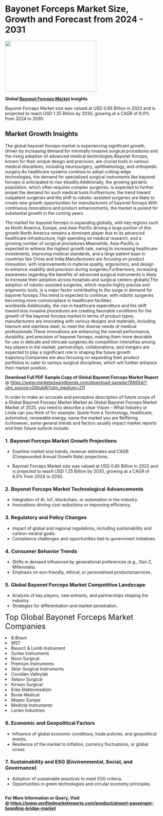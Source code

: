 <H1>Bayonet Forceps Market Size, Growth and Forecast from 2024 - 2031</H1><img class="aligncenter size-medium wp-image-584254" src="https://thirdeyenews.in/wp-content/uploads/2024/09/Global-Market-Research-300x168.jpeg" alt="" width="300" height="168" /><p><strong>Global&nbsp;<a href="https://www.marketsizeandtrends.com/download-sample/786654/?utm_source=Github8j?utm_medium=211">Bayonet Forceps Market</a> Insights</strong></p><p>Bayonet Forceps Market size was valued at USD 0.85 Billion in 2022 and is projected to reach USD 1.25 Billion by 2030, growing at a CAGR of 6.0% from 2024 to 2030.</p><p><h2>Market Growth Insights</h2> <p>The global bayonet forceps market is experiencing significant growth, driven by increasing demand for minimally invasive surgical procedures and the rising adoption of advanced medical technologies.Bayonet forceps, known for their unique design and precision, are crucial tools in various medical disciplines, including neurosurgery, ophthalmology, and orthopedic surgery.As healthcare systems continue to adopt cutting-edge technologies, the demand for specialized surgical instruments like bayonet forceps is anticipated to rise steadily.Additionally, the growing geriatric population, which often requires complex surgeries, is expected to further propel the demand for such medical tools.Furthermore, the trend toward outpatient surgeries and the shift to robotic-assisted surgeries are likely to create new growth opportunities for manufacturers of bayonet forceps.With continuous innovations and product enhancements, the market is poised for substantial growth in the coming years.</p> <p>The market for bayonet forceps is expanding globally, with key regions such as North America, Europe, and Asia-Pacific driving a large portion of this growth.North America remains a dominant player due to its advanced healthcare infrastructure, high spending on medical research, and a growing number of surgical procedures.Meanwhile, Asia-Pacific is expected to witness the highest growth rate, owing to increasing healthcare investments, improving medical standards, and a large patient base in countries like China and India.Manufacturers are focusing on product innovation, with improvements in material quality, ergonomics, and design to enhance usability and precision during surgeries.Furthermore, increasing awareness regarding the benefits of advanced surgical instruments is likely to increase their adoption across hospitals and surgical centers globally.The adoption of robotic-assisted surgeries, which require highly precise and ergonomic tools, is a major factor contributing to the surge in demand for bayonet forceps.This trend is expected to continue, with robotic surgeries becoming more commonplace in healthcare facilities worldwide.Additionally, the rise in healthcare expenditure and the shift toward less invasive procedures are creating favorable conditions for the growth of the bayonet forceps market.In terms of product types, manufacturers are innovating with various designs and materials, including titanium and stainless steel, to meet the diverse needs of medical professionals.These innovations are enhancing the overall performance, durability, and precision of bayonet forceps, making them more desirable for use in delicate and intricate surgeries.As competition intensifies among key players in the market, partnerships, collaborations, and mergers are expected to play a significant role in shaping the future growth trajectory.Companies are also focusing on expanding their product portfolios to cater to various surgical disciplines, which will further enhance their market position.<p><span class=""><strong>Download Full PDF Sample Copy of Global Bayonet Forceps Market Report</strong> @ <a href="https://www.marketsizeandtrends.com/download-sample/786654/?utm_source=Github8j?utm_medium=211" target="_blank">https://www.marketsizeandtrends.com/download-sample/786654/?utm_source=Github8j?utm_medium=211</a></span></p><p>In order to make an accurate and perceptive description of future scope of a Global&nbsp;Bayonet Forceps Market Market as Global&nbsp;Bayonet Forceps Market Market of 2025, you need to describe a clear Vision &ndash; What Industry or Linda can you think of for example: Quote from a Technology, healthcare, automotive, renewable energy, name the market you are Reffering to.However, some general trends and factors usually impact market reports and their future outlook include:</p><h3>1.&nbsp;<strong>Bayonet Forceps Market Growth Projections</strong></h3><ul><li>Examine market size trends, revenue estimates and CAGR (Compounded Annual Growth Rate) projections.</li><li><p>Bayonet Forceps Market size was valued at USD 0.85 Billion in 2022 and is projected to reach USD 1.25 Billion by 2030, growing at a CAGR of 6.0% from 2024 to 2030.</p></li></ul><h3>2.&nbsp;<strong>Bayonet Forceps Market Technological Advancements</strong></h3><ul><li>Integration of AI, IoT, blockchain, or automation in the industry.</li><li>Innovations driving cost reductions or improving efficiency.</li></ul><h3>3.&nbsp;<strong>Regulatory and Policy Changes</strong></h3><ul><li>Impact of global and regional regulations, including sustainability and carbon-neutral goals.</li><li>Compliance challenges and opportunities tied to government initiatives.</li></ul><h3>4.&nbsp;<strong>Consumer Behavior Trends</strong></h3><ul><li>Shifts in demand influenced by generational preferences (e.g., Gen Z, Millennials).</li><li>Emphasis on eco-friendly, ethical, or personalized products/services.</li></ul><h3>5.&nbsp;<strong>Global Bayonet Forceps Market Competitive Landscape</strong></h3><ul><li>Analysis of key players, new entrants, and partnerships shaping the industry.</li><li>Strategies for differentiation and market penetration.</li></ul><p data-pm-slice="1 1 []"><span style="color: inherit; font-family: inherit; font-size: 25px;">Top Global Bayonet Forceps Market Companies</span></p><div class="" data-test-id=""><p><li>B.Braun</li><li> MST</li><li> Bausch & Lomb Instrument</li><li> Surtex Instruments</li><li> Novo Surgical</li><li> Premium Instruments</li><li> Sklar Surgical Instruments</li><li> Covidien Valleylab</li><li> Xelpov Surgical</li><li> Kirwan Surgical</li><li> Erbe Elektromedizin</li><li> Bovie Medical</li><li> Mopec Europe</li><li> Medicta Instruments</li><li> Lorien Industries</li></p></div><h3>6.&nbsp;<strong>Economic and Geopolitical Factors</strong></h3><ul><li>Influence of global economic conditions, trade policies, and geopolitical events.</li><li>Resilience of the market to inflation, currency fluctuations, or global crises.</li></ul><h3>7.&nbsp;<strong>Sustainability and ESG (Environmental, Social, and Governance)</strong></h3><ul><li>Adoption of sustainable practices to meet ESG criteria.</li><li>Opportunities in green technologies and circular economy principles.</li></ul><h2><strong style="font-size: 14px;">For More Information or Query, Visit @&nbsp;</strong><a style="background-color: #ffffff; font-size: 14px;" href="https://www.marketsizeandtrends.com/report/bayonet-forceps-market/" target="_blank">https://www.verifiedmarketreports.com/product/airport-passenger-boarding-bridge-market</a></h2>